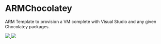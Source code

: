 # ARMChocolatey

ARM Template to provision a VM complete with Visual Studio and any given Chocolatey packages.

<a href="https://portal.azure.com/#create/microsoft.template/uri/https%3A%2F%2Fraw.githubusercontent.com%2FAzure%2Fazure-quickstart-template%2Fmaster%2Fvisual-studio-dev-vm-chocolatey%2Fazuredeploy.json" target="_blank">
    <img src="http://azuredeploy.net/deploybutton.png"/>
</a>
<a href="http://armviz.io/#/?load=https://raw.githubusercontent.com/Azure/azure-quickstart-templates/master/visual-studio-dev-vm-chocolatey/azuredeploy.json" target="_blank">
    <img src="http://armviz.io/visualizebutton.png"/>
</a>
